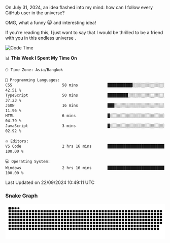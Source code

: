 On July 31, 2024, an idea flashed into my mind: how can I follow every GitHub user in the universe?

OMG, what a funny 😹 and interesting idea!

If you’re reading this, I just want to say that I would be thrilled to be a friend with you in this endless universe . 


<!--START_SECTION:waka-->
![Code Time](http://img.shields.io/badge/Code%20Time-14%20hrs%2025%20mins-blue)

📊 **This Week I Spent My Time On** 

```text
🕑︎ Time Zone: Asia/Bangkok

💬 Programming Languages: 
CSS                      58 mins             ███████████░░░░░░░░░░░░░░   42.51 % 
TypeScript               50 mins             █████████░░░░░░░░░░░░░░░░   37.23 % 
JSON                     16 mins             ███░░░░░░░░░░░░░░░░░░░░░░   11.96 % 
HTML                     6 mins              █░░░░░░░░░░░░░░░░░░░░░░░░   04.79 % 
JavaScript               3 mins              █░░░░░░░░░░░░░░░░░░░░░░░░   02.92 % 

🔥 Editors: 
VS Code                  2 hrs 16 mins       █████████████████████████   100.00 % 

💻 Operating System: 
Windows                  2 hrs 16 mins       █████████████████████████   100.00 % 
```


 Last Updated on 22/09/2024 10:49:11 UTC
<!--END_SECTION:waka-->

### Snake Graph
![snake graph](https://github.com/tqlucitvn/tqlucitvn/blob/snake-graph-output/github-contribution-grid-snake.svg)
